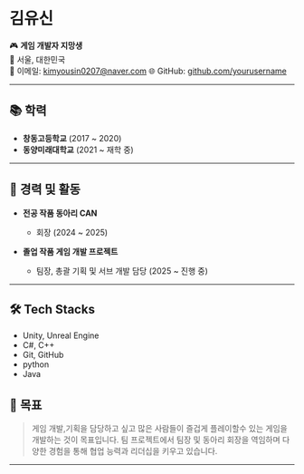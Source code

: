 # 김유신

🎮 **게임 개발자 지망생**  
📍 서울, 대한민국  
📧 이메일: kimyousin0207@naver.com 
🌐 GitHub: [github.com/yourusername](https://github.com/kimyusin027)

---

## 📚 학력

- **창동고등학교** (2017 ~ 2020)  
- **동양미래대학교** (2021 ~ 재학 중)

---

## 💼 경력 및 활동

- **전공 작품 동아리 CAN**
  - 회장 (2024 ~ 2025)

- **졸업 작품 게임 개발 프로젝트**
  - 팀장, 총괄 기획 및 서브 개발 담당 (2025 ~ 진행 중)

---

## 🛠️ Tech Stacks

- Unity, Unreal Engine
- C#, C++
- Git, GitHub
- python
- Java


## 🌱 목표

> 게임 개발,기획을 담당하고 싶고 많은 사람들이 즐겁게 플레이할수 있는 게임을 개발하는 것이 목표입니다.
> 팀 프로젝트에서 팀장 및 동아리 회장을 역임하며 다양한 경험을 통해 협업 능력과 리더십을 키우고 있습니다.

---

